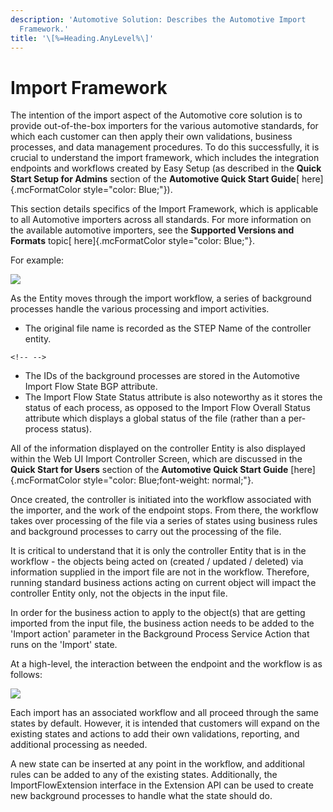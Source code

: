 ```yaml
---
description: 'Automotive Solution: Describes the Automotive Import
  Framework.'
title: '\[%=Heading.AnyLevel%\]'
---
```


Import Framework
================

The intention of the import aspect of the Automotive core solution is to
provide out-of-the-box importers for the various automotive standards,
for which each customer can then apply their own validations, business
processes, and data management procedures. To do this successfully, it
is crucial to understand the import framework, which includes the
integration endpoints and workflows created by Easy Setup (as described
in the **Quick Start Setup for Admins** section of the **Automotive
Quick Start Guide**[ here]{.mcFormatColor style="color: Blue;"}).

This section details specifics of the Import Framework, which is
applicable to all Automotive importers across all standards. For more
information on the available automotive importers, see the **Supported
Versions and Formats** topic[ here]{.mcFormatColor
style="color: Blue;"}.

For example:

![](../../Resources/Images/QS/ControllerEntity.png)

As the Entity moves through the import workflow, a series of background
processes handle the various processing and import activities.

-   The original file name is recorded as the STEP Name of the
    controller entity.

```{=html}
<!-- -->
```
-   The IDs of the background processes are stored in the Automotive
    Import Flow State BGP attribute.
-   The Import Flow State Status attribute is also noteworthy as it
    stores the status of each process, as opposed to the Import Flow
    Overall Status attribute which displays a global status of the file
    (rather than a per-process status).

All of the information displayed on the controller Entity is also
displayed within the Web UI Import Controller Screen, which are
discussed in the **Quick Start for Users** section of the **Automotive
Quick Start Guide** [here]{.mcFormatColor
style="color: Blue;font-weight: normal;"}.

Once created, the controller is initiated into the workflow associated
with the importer, and the work of the endpoint stops. From there, the
workflow takes over processing of the file via a series of states using
business rules and background processes to carry out the processing of
the file.

It is critical to understand that it is only the controller Entity that
is in the workflow - the objects being acted on (created / updated /
deleted) via information supplied in the import file are not in the
workflow. Therefore, running standard business actions acting on current
object will impact the controller Entity only, not the objects in the
input file.

In order for the business action to apply to the object(s) that are
getting imported from the input file, the business action needs to be
added to the \'Import action\' parameter in the Background Process
Service Action that runs on the \'Import\' state.

At a high-level, the interaction between the endpoint and the workflow
is as follows:

![](../../Resources/Images/QS/IIEPToWFGraphic.png)

Each import has an associated workflow and all proceed through the same
states by default. However, it is intended that customers will expand on
the existing states and actions to add their own validations, reporting,
and additional processing as needed.

A new state can be inserted at any point in the workflow, and additional
rules can be added to any of the existing states. Additionally, the
ImportFlowExtension interface in the Extension API can be used to create
new background processes to handle what the state should do.

